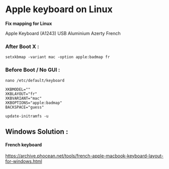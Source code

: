 # Apple keyboard on Linux

**Fix mapping for Linux**

Apple Keyboard (A1243) USB Aluminium
Azerty French

### After Boot X :

` setxkbmap -variant mac -option apple:badmap fr `

### Before Boot / No GUI :

` nano /etc/default/keyboard `

````
XKBMODEL=""
XKBLAYOUT="fr"
XKBVARIANT="mac"
XKBOPTIONS="apple:badmap"
BACKSPACE="guess"
 ````
 
` update-initramfs -u `

## Windows Solution :

#### French keyboard
https://archive.phocean.net/tools/french-apple-macbook-keyboard-layout-for-windows.html
